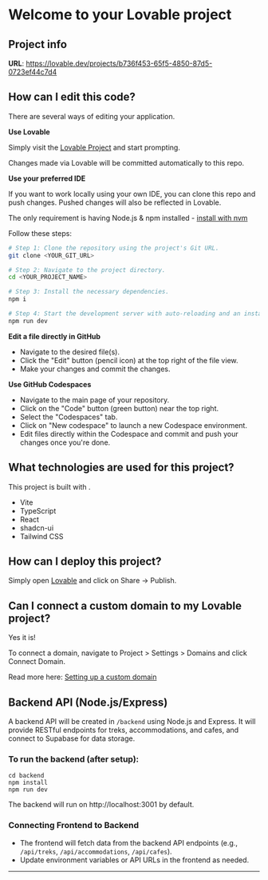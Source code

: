# Welcome to your Lovable project

## Project info

**URL**: https://lovable.dev/projects/b736f453-65f5-4850-87d5-0723ef44c7d4

## How can I edit this code?

There are several ways of editing your application.

**Use Lovable**

Simply visit the [Lovable Project](https://lovable.dev/projects/b736f453-65f5-4850-87d5-0723ef44c7d4) and start prompting.

Changes made via Lovable will be committed automatically to this repo.

**Use your preferred IDE**

If you want to work locally using your own IDE, you can clone this repo and push changes. Pushed changes will also be reflected in Lovable.

The only requirement is having Node.js & npm installed - [install with nvm](https://github.com/nvm-sh/nvm#installing-and-updating)

Follow these steps:

```sh
# Step 1: Clone the repository using the project's Git URL.
git clone <YOUR_GIT_URL>

# Step 2: Navigate to the project directory.
cd <YOUR_PROJECT_NAME>

# Step 3: Install the necessary dependencies.
npm i

# Step 4: Start the development server with auto-reloading and an instant preview.
npm run dev
```

**Edit a file directly in GitHub**

- Navigate to the desired file(s).
- Click the "Edit" button (pencil icon) at the top right of the file view.
- Make your changes and commit the changes.

**Use GitHub Codespaces**

- Navigate to the main page of your repository.
- Click on the "Code" button (green button) near the top right.
- Select the "Codespaces" tab.
- Click on "New codespace" to launch a new Codespace environment.
- Edit files directly within the Codespace and commit and push your changes once you're done.

## What technologies are used for this project?

This project is built with .

- Vite
- TypeScript
- React
- shadcn-ui
- Tailwind CSS

## How can I deploy this project?

Simply open [Lovable](https://lovable.dev/projects/b736f453-65f5-4850-87d5-0723ef44c7d4) and click on Share -> Publish.

## Can I connect a custom domain to my Lovable project?

Yes it is!

To connect a domain, navigate to Project > Settings > Domains and click Connect Domain.

Read more here: [Setting up a custom domain](https://docs.lovable.dev/tips-tricks/custom-domain#step-by-step-guide)

## Backend API (Node.js/Express)

A backend API will be created in `/backend` using Node.js and Express. It will provide RESTful endpoints for treks, accommodations, and cafes, and connect to Supabase for data storage.

### To run the backend (after setup):

```
cd backend
npm install
npm run dev
```

The backend will run on http://localhost:3001 by default.

### Connecting Frontend to Backend
- The frontend will fetch data from the backend API endpoints (e.g., `/api/treks`, `/api/accommodations`, `/api/cafes`).
- Update environment variables or API URLs in the frontend as needed.

---

